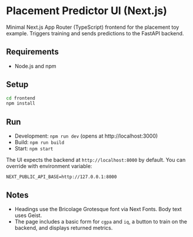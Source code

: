 # Placement Predictor UI (Next.js)

Minimal Next.js App Router (TypeScript) frontend for the placement toy example. Triggers training and sends predictions to the FastAPI backend.

## Requirements

- Node.js and npm

## Setup

```bash
cd frontend
npm install
```

## Run

- Development: `npm run dev` (opens at http://localhost:3000)
- Build: `npm run build`
- Start: `npm start`

The UI expects the backend at `http://localhost:8000` by default. You can override with environment variable:

```
NEXT_PUBLIC_API_BASE=http://127.0.0.1:8000
```

## Notes

- Headings use the Bricolage Grotesque font via Next Fonts. Body text uses Geist.
- The page includes a basic form for `cgpa` and `iq`, a button to train on the backend, and displays returned metrics.
